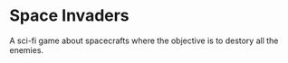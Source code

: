 # Space Invaders
 A sci-fi game about spacecrafts where the objective is to destory all the enemies.
